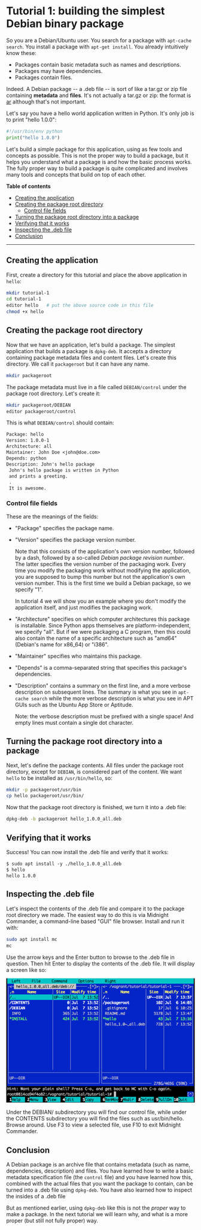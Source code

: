 # Tutorial 1: building the simplest Debian binary package

So you are a Debian/Ubuntu user. You search for a package with `apt-cache search`. You install a package with `apt-get install`. You already intuitively know these:

 * Packages contain basic metadata such as names and descriptions.
 * Packages may have dependencies.
 * Packages contain files.

Indeed. A Debian package -- a .deb file -- is sort of like a tar.gz or zip file containing **metadata** and **files**. It's not actually a tar.gz or zip: the format is [ar](https://en.wikipedia.org/wiki/Ar_(Unix)) although that's not important.

Let's say you have a hello world application written in Python. It's only job is to print "hello 1.0.0":

~~~python
#!/usr/bin/env python
print("hello 1.0.0")
~~~

Let's build a simple package for this application, using as few tools and concepts as possible. This is not the proper way to build a package, but it helps you understand what a package is and how the basic process works. The fully proper way to build a package is quite complicated and involves many tools and concepts that build on top of each other.

**Table of contents**

 * [Creating the application](#creating-the-application)
 * [Creating the package root directory](#creating-the-package-root-directory)
   - [Control file fields](#control-file-fields)
 * [Turning the package root directory into a package](#turning-the-package-root-directory-into-a-package)
 * [Verifying that it works](#verifying-that-it-works)
 * [Inspecting the .deb file](#inspecting-the-deb-file)
 * [Conclusion](#conclusion)

---

## Creating the application

First, create a directory for this tutorial and place the above application in `hello`:

~~~bash
mkdir tutorial-1
cd tutorial-1
editor hello   # put the above source code in this file
chmod +x hello
~~~

## Creating the package root directory

Now that we have an application, let's build a package. The simplest application that builds a package is `dpkg-deb`. It accepts a directory containing package metadata files and content files. Let's create this directory. We call it `packageroot` but it can have any name.

~~~bash
mkdir packageroot
~~~

The package metadata must live in a file called `DEBIAN/control` under the package root directory. Let's create it:

~~~bash
mkdir packageroot/DEBIAN
editor packageroot/control
~~~

This is what `DEBIAN/control` should contain:

~~~
Package: hello
Version: 1.0.0-1
Architecture: all
Maintainer: John Doe <john@doe.com>
Depends: python
Description: John's hello package
 John's hello package is written in Python
 and prints a greeting.
 .
 It is awesome.
~~~

### Control file fields

These are the meanings of the fields:

 * "Package" specifies the package name.

 * "Version" specifies the package version number.

    Note that this consists of the application's own version number, followed by a dash, followed by a so-called *Debian package revision number*. The latter specifies the version number of the packaging work. Every time you modify the packaging work without modifying the application, you are supposed to bump this number but not the application's own version number. This is the first time we build a Debian package, so we specify "1".

    In tutorial 4 we will show you an example where you don't modify the application itself, and just modifies the packaging work.

 * "Architecture" specifies on which computer architectures this package is installable. Since Python apps themselves are platform-independent, we specify "all". But if we were packaging a C program, then this could also contain the name of a specific architecture such as "amd64" (Debian's name for x86_64) or "i386".

 * "Maintainer" specifies who maintains this package.

 * "Depends" is a comma-separated string that specifies this package's dependencies.

 * "Description" contains a summary on the first line, and a more verbose description on subsequent lines. The summary is what you see in `apt-cache search` while the more verbose description is what you see in APT GUIs such as the Ubuntu App Store or Aptitude.

   Note: the verbose description must be prefixed with a single space! And empty lines must contain a single dot character.

## Turning the package root directory into a package

Next, let's define the package contents. All files under the package root directory, except for `DEBIAN`, is considered part of the content. We want `hello` to be installed as `/usr/bin/hello`, so:

~~~bash
mkdir -p packageroot/usr/bin
cp hello packageroot/usr/bin/
~~~

Now that the package root directory is finished, we turn it into a .deb file:

~~~bash
dpkg-deb -b packageroot hello_1.0.0_all.deb
~~~

## Verifying that it works

Success! You can now install the .deb file and verify that it works:

~~~
$ sudo apt install -y ./hello_1.0.0_all.deb
$ hello
hello 1.0.0
~~~

## Inspecting the .deb file

Let's inspect the contents of the .deb file and compare it to the package root directory we made. The easiest way to do this is via Midnight Commander, a command-line based "GUI" file browser. Install and run it with:

~~~bash
sudo apt install mc
mc
~~~

Use the arrow keys and the Enter button to browse to the .deb file in question. Then hit Enter to display the contents of the .deb file. It will display a screen like so:

![](mc.png)

Under the DEBIAN/ subdirectory you will find our control file, while under the CONTENTS subdirectory you will find the files such as usr/bin/hello. Browse around. Use F3 to view a selected file, use F10 to exit Midnight Commander.

## Conclusion

A Debian package is an archive file that contains metadata (such as name, dependencies, description) and files. You have learned how to write a basic metadata specification file (the `control` file) and you have learned how this, combined with the actual files that you want the package to contain, can be turned into a .deb file using `dpkg-deb`. You have also learned how to inspect the insides of a .deb file

But as mentioned earlier, using `dpkg-deb` like this is not the *proper* way to make a package. In the next tutorial we will learn why, and what is a more proper (but still not fully proper) way.
